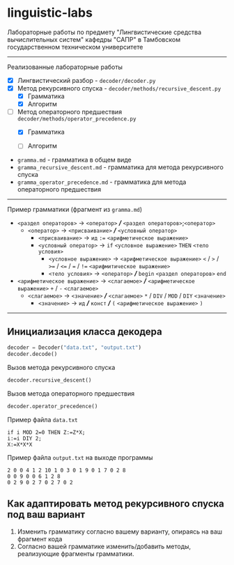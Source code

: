# linguistic-labs

Лабораторные работы по предмету "Лингвистические средства вычислительных систем" кафедры "САПР" в Тамбовском государственном техническом университете

---
Реализованные лабораторные работы

- [x] Лингвистический разбор - `decoder/decoder.py`
- [x] Метод рекурсивного спуска - `decoder/methods/recursive_descent.py`
  - [x] Грамматика
  - [x] Алгоритм
- [ ] Метод операторного предшествия `decoder/methods/operator_precedence.py`
  - [x] Грамматика
  - [ ] Алгоритм


- `gramma.md` - грамматика в общем виде
- `gramma_recursive_descent.md` - грамматика для метода рекурсивного спуска
- `gramma_operator_precedence.md` - грамматика для метода операторного предшествия

---
Пример грамматики (фрагмент из `gramma.md`)

- `<раздел операторов>` -> `<оператор>` ___/___ `<раздел операторов>`;`<оператор>`
  - `<оператор>` -> `<присваивание>` ___/___ `<условный оператор>`
    - `<присваивание>` -> `ид` `:=` `<арифметическое выражение>`
    - `<условный оператор>` -> `if` `<условное выражение>` `THEN` `<тело условия>`
      - `<условное выражение>` -> `<арифметическое выражение>` `<` / `>` / `>=` / `<=` / `=` / `!=`  `<арифмитическое выражение>`
      - `<тело условия>` -> `<оператор>` ___/___ `begin` `<раздел операторов>` `end`
- `<арифметическое выражение>` -> `<слагаемое>` ___/___ `<арифметическое выражение>` `+` / `-` `<слагаемое>`
  - `<слагаемое>` -> `<значение>` ___/___ `<слагаемое>` `*` / `DIV` / `MOD` / `DIY` `<значение>`
    - `<значение>` ->  `ид` ___/___ `конст` ___/___ `(` `<арифметическое выражение>` `)`
---

## Инициализация класса декодера

```python
decoder = Decoder("data.txt", "output.txt")
decoder.decode()
```

Вызов метода рекурсивного спуска
```python
decoder.recursive_descent()
```

Вызов метода операторного предшествия
```python
decoder.operator_precedence()
```

Пример файла `data.txt`
```text
if i MOD 2=0 THEN Z:=Z*X;
i:=i DIY 2;
X:=X*X*X
```

Пример файла `output.txt` на выходе программы
```text
2 0 0 4 1 2 10 1 0 3 0 1 9 0 1 7 0 2 8 
0 0 9 0 0 6 1 2 8 
0 2 9 0 2 7 0 2 7 0 2 
```


## Как адаптировать метод рекурсивного спуска под ваш вариант

1. Изменить грамматику согласно вашему варианту, опираясь на ваш фрагмент кода
2. Согласно вашей грамматике изменить/добавить методы, реализующие фрагменты грамматики.
